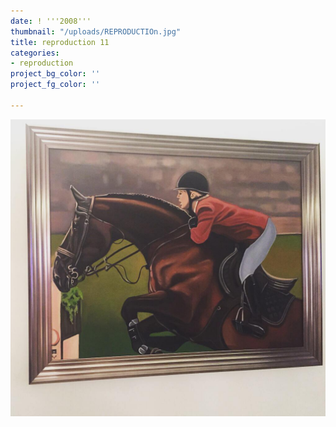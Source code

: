 ```yaml
---
date: ! '''2008'''
thumbnail: "/uploads/REPRODUCTIOn.jpg"
title: reproduction 11
categories:
- reproduction
project_bg_color: ''
project_fg_color: ''

---
```

![](/uploads/REPRODUCTIOn.jpg)